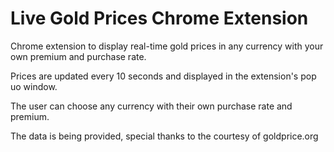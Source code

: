 # Live Gold Prices Chrome Extension

Chrome extension to display real-time gold prices in any currency with your own premium and purchase rate.

Prices are updated every 10 seconds and displayed in the extension's pop uo window.

The user can choose any currency with their own purchase rate and premium.

The data is being provided, special thanks to the courtesy of goldprice.org
